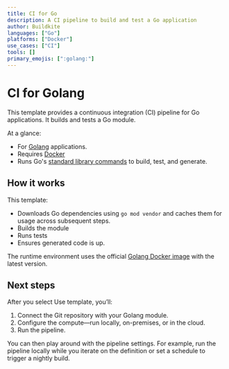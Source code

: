 ```yaml
---
title: CI for Go
description: A CI pipeline to build and test a Go application
author: Buildkite
languages: ["Go"]
platforms: ["Docker"]
use_cases: ["CI"]
tools: []
primary_emojis: [":golang:"]
---
```


# CI for Golang

This template provides a continuous integration (CI) pipeline for Go applications. It builds and tests a Go module.

At a glance:
- For [Golang](https://go.dev/) applications.
- Requires [Docker](https://docs.docker.com/get-docker/)
- Runs Go's [standard library commands](https://pkg.go.dev/cmd/go) to build, test, and generate.

## How it works

This template:

- Downloads Go dependencies using `go mod vendor` and caches them for usage across subsequent steps.
- Builds the module
- Runs tests
- Ensures generated code is up.

The runtime environment uses the official [Golang Docker image](https://hub.docker.com/_/golang) with the latest version.

## Next steps

After you select Use template, you’ll:
1. Connect the Git repository with your Golang module.
2. Configure the compute—run locally, on-premises, or in the cloud.
3. Run the pipeline.

You can then play around with the pipeline settings. For example, run the pipeline locally while you iterate on the definition or set a schedule to trigger a nightly build.
